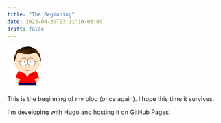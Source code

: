 ```yaml
---
title: "The Beginning"
date: 2023-04-30T23:11:10-03:00
draft: false
---
```


![South Tom](south_tom_transparent.png)

This is the beginning of my blog (once again). I hope this time it survives.

I'm developing with [Hugo](https://gohugo.io) and hosting it on [GitHub Pages](https://pages.github.com/).